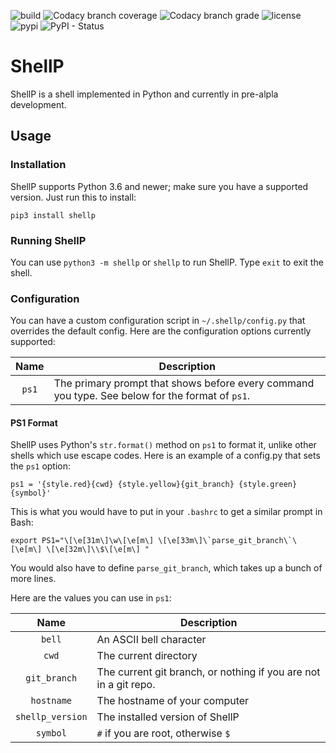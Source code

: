 ![build](https://img.shields.io/travis/dullbananas/shellp/develop.svg)
![Codacy branch coverage](https://img.shields.io/codacy/coverage/0d67da41aecc427d82b8a0e7b6747f83/develop.svg)
![Codacy branch grade](https://img.shields.io/codacy/grade/0d67da41aecc427d82b8a0e7b6747f83/develop.svg)
![license](https://img.shields.io/github/license/dullbananas/shellp.svg?color=blue)
![pypi](https://img.shields.io/pypi/v/shellp.svg?color=blue)
![PyPI - Status](https://img.shields.io/pypi/status/shellp.svg?color=blue)

# ShellP
ShellP is a shell implemented in Python and currently in pre-alpla development.

## Usage
### Installation
ShellP supports Python 3.6 and newer; make sure you have a supported version. Just run this to install:
```
pip3 install shellp
```
### Running ShellP
You can use `python3 -m shellp` or `shellp` to run ShellP. Type `exit` to exit the shell.
### Configuration
You can have a custom configuration script in `~/.shellp/config.py` that overrides the default config. Here are the configuration options currently supported:

| Name   | Description                                                                                     |
| :----: | ----------------------------------------------------------------------------------------------- |
| `ps1`  | The primary prompt that shows before every command you type. See below for the format of `ps1`. |

#### PS1 Format
ShellP uses Python's `str.format()` method on `ps1` to format it, unlike other shells which use escape codes. Here is an example of a config.py that sets the `ps1` option:
```
ps1 = '{style.red}{cwd} {style.yellow}{git_branch} {style.green}{symbol}'
```
This is what you would have to put in your `.bashrc` to get a similar prompt in Bash:
```
export PS1="\[\e[31m\]\w\[\e[m\] \[\e[33m\]\`parse_git_branch\`\[\e[m\] \[\e[32m\]\\$\[\e[m\] "
```
You would also have to define `parse_git_branch`, which takes up a bunch of more lines.

Here are the values you can use in `ps1`:

| Name             | Description                                                      |
| :--------------: | ---------------------------------------------------------------- |
| `bell`           | An ASCII bell character                                          |
| `cwd`            | The current directory                                            |
| `git_branch`     | The current git branch, or nothing if you are not in a git repo. |
| `hostname`       | The hostname of your computer                                    |
| `shellp_version` | The installed version of ShellP                                  |
| `symbol`         | `#` if you are root, otherwise `$`                               |
